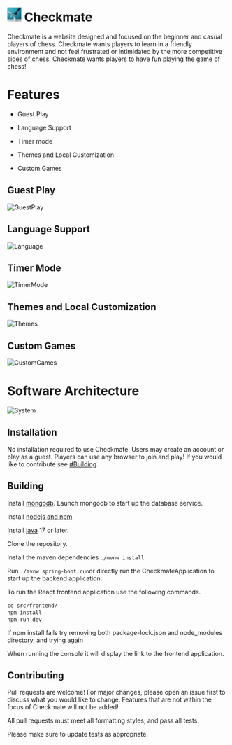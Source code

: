 # ![Checkmate icon](/src/main/resources/static/images/favicon.png) Checkmate 
 
Checkmate is a website designed and focused on the beginner and casual players of chess. Checkmate wants players to learn in a friendly environment and not feel frustrated or intimidated by the more competitive sides of chess. Checkmate wants players to have fun playing the game of chess!

 # Features
 
  * Guest Play
  
  * Language Support

  * Timer mode
 
  * Themes and Local Customization

  * Custom Games


## Guest Play

<p align="center"> 
 
![GuestPlay](https://github.com/user-attachments/assets/4cc8461d-0535-476c-8073-f52f72ae87bf)
</p>

## Language Support

<p align="center"> 
 
![Language](https://github.com/user-attachments/assets/1e59b5bf-c0c7-45ff-b211-7bc2452065d0)
</p>

## Timer Mode
<p align="center"> 
 
![TimerMode](https://github.com/user-attachments/assets/43ee03a0-eb02-4bad-96d1-172b67c63caf)

</p>

## Themes and Local Customization
<p align="center"> 

 ![Themes](https://github.com/user-attachments/assets/84d401a4-d79c-489b-8e97-7c0f38b6b88e)

</p>

## Custom Games
<p align="center"> 

 ![CustomGames](https://github.com/user-attachments/assets/46a3bf97-eeef-4f62-9993-1dd89997e4ed)
 </p>

# Software Architecture 

<p align="center"> 
 
![System](https://github.com/user-attachments/assets/483849bd-377b-4b8a-a201-d41c899378c8)

</p>

## Installation
No installation required to use Checkmate. Users may create an account or play as a guest. Players can use any browser to join and play! 
If you would like to contribute see [#Building](#building).

## Building
Install [mongodb](https://www.mongodb.com/docs/manual/installation/). Launch mongodb to start up the database service.

Install [nodejs and npm](https://docs.npmjs.com/downloading-and-installing-node-js-and-npm)

Install [java](https://www.oracle.com/java/technologies/downloads/) 17 or later.

Clone the repository.

Install the maven dependencies `./mvnw install`

Run `./mvnw spring-boot:run`or directly run the CheckmateApplication to start up the backend application.

To run the React frontend application use the following commands.
```
cd src/frontend/
npm install
npm run dev
```
If npm install fails try removing both package-lock.json and node_modules directory, and trying again

When running the console it will display the link to the frontend application.

## Contributing
Pull requests are welcome! For major changes, please open an issue first to discuss what you would like to change. Features that are not within the focus of Checkmate will not be added!

All pull requests must meet all formatting styles, and pass all tests.

Please make sure to update tests as appropriate.
